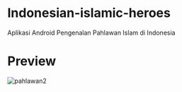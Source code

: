 # Indonesian-islamic-heroes
Aplikasi Android Pengenalan Pahlawan Islam di Indonesia

# Preview
![pahlawan2](https://user-images.githubusercontent.com/51188767/87794125-608d8080-c870-11ea-884a-7014d95f4e06.png)

